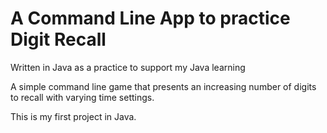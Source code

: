 # A Command Line App to practice Digit Recall

Written in Java as a practice to support my Java learning

A simple command line game that presents an increasing number of digits to recall with varying time settings.

This is my first project in Java.